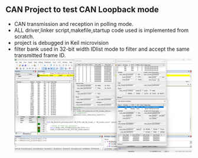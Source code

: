 ## CAN Project to test CAN Loopback mode
- CAN transmission and reception in polling mode.
- ALL driver,linker script,makefile,startup code used is implemented from scratch.
- project is debugged in Keil microvision
- filter bank used in 32-bit width IDlist mode to filter and accept the same transmitted frame ID.
![keil run](CAN_Run.png) 